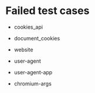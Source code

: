 Failed test cases
=======================

* cookies_api

* document_cookies

* website

* user-agent

* user-agent-app

* chromium-args


